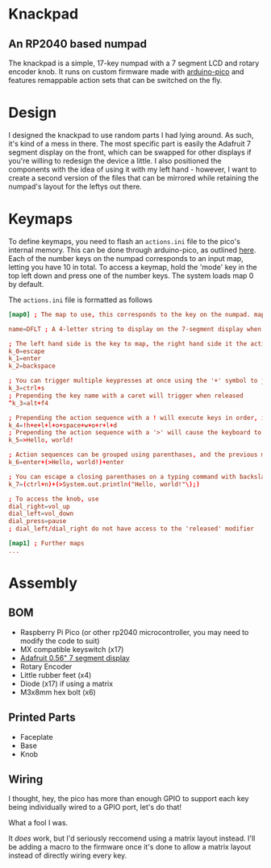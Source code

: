 # Knackpad
## An RP2040 based numpad
The knackpad is a simple, 17-key numpad with a 7 segment LCD and rotary encoder knob. It runs on custom firmware made with [arduino-pico](https://arduino-pico.readthedocs.io/) and features remappable action sets that can be switched on the fly.

# Design
I designed the knackpad to use random parts I had lying around. As such, it's kind of a mess in there. The most specific part is easily the Adafruit 7 segment display on the front, which can be swapped for other displays if you're willing to redesign the device a little. I also positioned the components with the idea of using it with my left hand - however, I want to create a second version of the files that can be mirrored while retaining the numpad's layout for the leftys out there.

# Keymaps
To define keymaps, you need to flash an `actions.ini` file to the pico's internal memory. This can be done through arduino-pico, as outlined [here](https://arduino-pico.readthedocs.io/en/latest/install.html#uploading-filesystem-images). Each of the number keys on the numpad corresponds to an input map, letting you have 10 in total. To access a keymap, hold the 'mode' key in the top left down and press one of the number keys. The system loads map 0 by default.

The `actions.ini` file is formatted as follows

```conf
[map0] ; The map to use, this corresponds to the key on the numpad. map0 is loaded by default

name=DFLT ; A 4-letter string to display on the 7-segment display when the map is selected

; The left hand side is the key to map, the right hand side it the action that will be sent over usb
k_0=escape
k_1=enter
k_2=backspace

; You can trigger multiple keypresses at once using the '+' symbol to join them
k_3=ctrl+s
; Prepending the key name with a caret will trigger when released
^k_3=alt+f4

; Prepending the action sequence with a ! will execute keys in order, instead of all at once
k_4=!h+e+l+l+o+space+w+o+r+l+d
; Prepending the action sequence with a '>' will cause the keyboard to type out the string following it
k_5=>Hello, world!

; Action sequences can be grouped using parenthases, and the previous modifiers can be chained in this manner
k_6=enter+(>Hello, world!)+enter

; You can escape a closing parenthases on a typing command with backslash
k_7=(ctrl+n)+(>System.out.println("Hello, world!"\);)

; To access the knob, use
dial_right=vol_up
dial_left=vol_down
dial_press=pause
; dial_left/dial_right do not have access to the 'released' modifier

[map1] ; Further maps
...
```

# Assembly

## BOM
- Raspberry Pi Pico (or other rp2040 microcontroller, you may need to modify the code to suit)
- MX compatible keyswitch (x17)
- [Adafruit 0.56" 7 segment display](https://www.adafruit.com/product/878)
- Rotary Encoder
- Little rubber feet (x4)
- Diode (x17) if using a matrix
- M3x8mm hex bolt (x6)

## Printed Parts
- Faceplate
- Base
- Knob

## Wiring
I thought, hey, the pico has more than enough GPIO to support each key being individually wired to a GPIO port, let's do that!

What a fool I was.

It *does* work, but I'd seriously reccomend using a matrix layout instead. I'll be adding a macro to the firmware once it's done to allow a matrix layout instead of directly wiring every key.